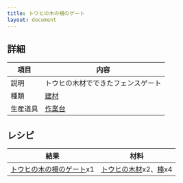 ```yaml
---
title: トウヒの木の柵のゲート
layout: document
---
```

## 詳細

|項目|内容|
|---|---|
|説明|トウヒの木材でできたフェンスゲート|
|種類|[建材](建材)|
|生産道具|[作業台](作業台)|

## レシピ

|結果|材料|
|---|---|
|[トウヒの木の柵のゲート](トウヒの木の柵のゲート)x1|[トウヒの木材](トウヒの木材)x2、[棒](棒)x4|


